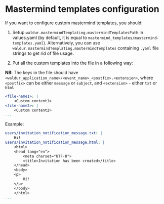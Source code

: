 <!-- EXTERNAL DOCUMENT
Source: https://code.opennodecloud.com/waldur/waldur-helm.git
Branch: master
Remote Path: docs//mastermind-templates.md
Local Path: docs/admin-guide/deployment/helm/docs/
Last Sync: 2025-11-01T03:04:11.228631

WARNING: This file is automatically synchronized from the source repository.
DO NOT EDIT this file directly. Changes will be overwritten.
Edit the source at: https://code.opennodecloud.com/waldur/waldur-helm.git/-/tree/master/docs//mastermind-templates.md
-->


# Mastermind templates configuration

If you want to configure custom mastermind templates, you should:

1. Setup `waldur.mastermindTemplating.mastermindTemplatesPath`
    in values.yaml (by default, it is equal to `mastermind_templates/mastermind-templates.yaml`).
    Alternatively, you can use `waldur.mastermindTemplating.mastermindTemplates` containing `.yaml`
    file strings to get rid of file usage.

2. Put all the custom templates into the file in a following way:

**NB**: The keys in the file should have `<waldur_application_name>/<event_name>_<postfix>.<extension>`, where `<postfix>` can be either `message` or `subject`, and `<extension>` - either `txt` or `html`

```yaml
<file-name1>: |
    <Custom content1>
<file-name2>: |
    <Custom content2>
...
```

Example:

```yaml
users/invitation_notification_message.txt: |
    Hi!
users/invitation_notification_message.html: |
    <html>
    <head lang="en">
        <meta charset="UTF-8">
        <title>Invitation has been created</title>
    </head>
    <body>
    <p>
        Hi!
    </p>
    </body>
    </html>
...
```
